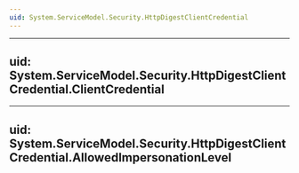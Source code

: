 ```yaml
---
uid: System.ServiceModel.Security.HttpDigestClientCredential
---
```


---
uid: System.ServiceModel.Security.HttpDigestClientCredential.ClientCredential
---

---
uid: System.ServiceModel.Security.HttpDigestClientCredential.AllowedImpersonationLevel
---
